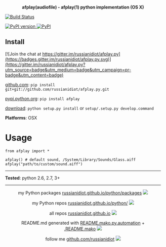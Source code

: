 <p align="center">
	<b>afplay(audiofile) - afplay(1) python implementation (OS X)
</b>
</p>

<p>
	<a href="https://travis-ci.org/russianidiot/afplay.py" class="reference external">
		<img src="https://travis-ci.org/russianidiot/afplay.py.svg?branch=master" alt="Build Status">
	</a>
	<!--
	<a href="https://codecov.io/github/russianidiot/afplay.py/">
		<img src="https://img.shields.io/codecov/c/github/russianidiot/afplay.py.svg" alt="Codecov">
	</a>
	-->
</p>
<p>
	<a href="http://badge.fury.io/py/afplay" class="reference external">
		<img src="https://badge.fury.io/py/afplay.svg" alt="PyPI version">
	</a>
	<a href="https://pypi.python.org/pypi/afplay">
		<img src="https://img.shields.io/pypi/pyversions/afplay.svg" alt="PyPI">
	</a>

</p>

	
Install
-------

[![Join the chat at https://gitter.im/russianidiot/afplay.py](https://badges.gitter.im/russianidiot/afplay.py.svg)](https://gitter.im/russianidiot/afplay.py?utm_source=badge&utm_medium=badge&utm_campaign=pr-badge&utm_content=badge)

[github.com](http://github.com/russianidiot/afplay.py):
`pip install git+git://github.com/russianidiot/afplay.py.git`

[pypi.python.org](https://pypi.python.org): `pip install afplay`

[download](https://github.com/russianidiot/afplay.py/archive/master.zip): `python setup.py install` or `setup/.setup.py develop.command` 

	

**Platforms**: OSX

	

Usage 
=====
```
from afplay import *

afplay() # default sound, /System/Library/Sounds/Glass.aiff
afplay("path/to/custom/sound.aiff")
```

---

**Tested**: python 2.6, 2.7, 3+

---

<p align="center">
my Python packages 
<a href="http://russianidiot.github.io/python/packages">russianidiot.github.io/python/packages</a> <img src="http://russianidiot.github.io/images/python/16.png" />
</p>
<p align="center">
my Python repos <a href="http://russianidiot.github.io/python/">russianidiot.github.io/python/</a>
<img src="http://russianidiot.github.io/images/python/16.png" />
</p>

<p align="center">
	all repos <a href="http://russianidiot.github.io/">russianidiot.github.io</a> <img src="http://russianidiot.github.io/images/star/16.png" />
</p>

<p align="center">
	README.md generated with <a href="https://github.com/russianidiot/README.mako.py.automation">README.mako.py.automation</a> + <a href="https://github.com/russianidiot/.README.mako">.README.mako</a> 
<img src="http://russianidiot.github.io/images/book/16.png">
</p>

<p align="center">
	follow me <a href="http://github.com/russianidiot">github.com/russianidiot</a>
<img src="http://russianidiot.github.io/images/github/16.png" />
</p>